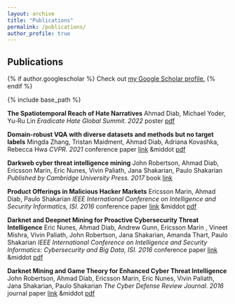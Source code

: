 ```yaml
---
layout: archive
title: "Publications"
permalink: /publications/
author_profile: true
---
```


## Publications

{% if author.googlescholar %}
  Check out <u><a href="{{author.googlescholar}}">my Google Scholar </a>profile.</u>
{% endif %}

{% include base_path %}

**The Spatiotemporal Reach of Hate Narratives**
Ahmad Diab, Michael Yoder, Yu-Ru Lin
*Eradicate Hate Global Summit. 2022*
<span>poster</span> [pdf](files/EHGS_poster.pdf)

**Domain-robust VQA with diverse datasets and methods but no target labels**
Mingda Zhang, Tristan Maidment, Ahmad Diab, Adriana Kovashka, Rebecca Hwa
*CVPR. 2021*
<span>conference paper</span> [link](https://arxiv.org/abs/2103.15974v1) &middot [pdf](files/VQA.pdf)

**Darkweb cyber threat intelligence mining**
John Robertson, Ahmad Diab, Ericsson Marin, Eric Nunes, Vivin Paliath, Jana Shakarian, Paulo Shakarian
*Published by Cambridge University Press. 2017*
<span>book</span> [link](https://www.amazon.com/Darkweb-Cyber-Threat-Intelligence-Mining/dp/1107185777/ref=sr_1_1?crid=2TU4EKFID7UKX&keywords=John+Robertson%2C+Ahmad+Diab%2C+Ericsson+Marin%2C+Eric+Nunes%2C+Vivin+Paliath%2C+Jana+Shakarian%2C+Paulo+Shakarian&qid=1671844335&sprefix=john+robertson%2C+ahmad+diab%2C+ericsson+marin%2C+eric+nunes%2C+vivin+paliath%2C+jana+shakarian%2C+paulo+shakarian%2Caps%2C126&sr=8-1&ufe=app_do%3Aamzn1.fos.006c50ae-5d4c-4777-9bc0-4513d670b6bc)

**Product Offerings in Malicious Hacker Markets**
Ericsson Marin, Ahmad Diab, Paulo Shakarian
*IEEE International Conference on Intelligence and Security Informatics, ISI. 2016*
<span>conference paper</span> [link](https://arxiv.org/pdf/1607.07903.pdf) &middot [pdf](files/product_offering.pdf)

**Darknet and Deepnet Mining for Proactive Cybersecurity Threat Intelligence**
Eric Nunes, Ahmad Diab, Andrew Gunn, Ericsson Marin , Vineet Mishra, Vivin Paliath, John Robertson, Jana Shakarian, Amanda Thart, Paulo Shakarian
*IEEE International Conference on Intelligence and Security Informatics: Cybersecurity and Big Data, ISI. 2016*
<span>conference paper</span> [link](https://arxiv.org/abs/1607.08583) &middot [pdf](files/darknet_mining.pdf)

**Darknet Mining and Game Theory for Enhanced Cyber Threat Intelligence**
John Robertson, Ahmad Diab, Ericsson Marin, Eric Nunes, Vivin Paliath, Jana Shakarian, Paulo Shakarian
*The Cyber Defense Review Journal. 2016*
<span>journal paper</span> [link](https://cyberdefensereview.army.mil/Portals/6/Documents/CDR%20Journal%20Articles/Darknet_Mining_and_Game_Theory_Robertson_et_al.pdf?ver=2018-08-01-090210-620) &middot [pdf](files/Game_Theory.pdf)
